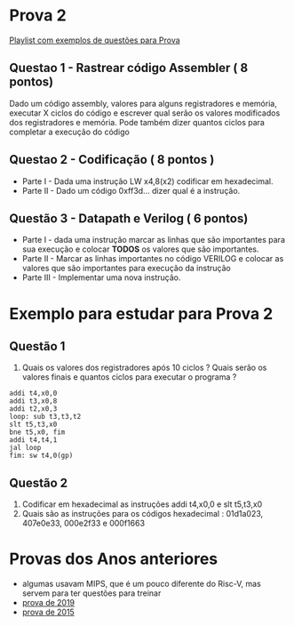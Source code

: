 # Prova 2

[Playlist com exemplos de questões para Prova](https://www.youtube.com/playlist?list=PLcvOyD_LMr6mgvBkzs7Xv3Tin8j_5_adv)

## Questao 1 - Rastrear código Assembler  ( 8 pontos)

Dado um código assembly, valores para alguns registradores e memória, executar X ciclos do código e escrever qual serão os valores modificados dos registradores e memória. Pode também dizer quantos ciclos para completar a execução do código

## Questao 2 - Codificação  ( 8 pontos ) 
 * Parte I - Dada uma instrução LW x4,8(x2) codificar em hexadecimal.
 * Parte II - Dado um código 0xff3d... dizer qual é a instrução.
 
 
 ## Questão 3 - Datapath e Verilog  ( 6 pontos)
 * Parte I - dada uma instrução marcar as linhas que são importantes para sua execução e colocar **TODOS** os valores que são importantes.
 * Parte II - Marcar as linhas importantes no código VERILOG e colocar as valores que são importantes para execução da instrução
 * Parte III - Implementar uma nova instrução.
 
 # Exemplo para estudar para Prova 2
 
 ## Questão 1

1. Quais os valores dos registradores após 10 ciclos ? Quais serão os valores finais e quantos ciclos para executar o programa ?
 ```
addi t4,x0,0
addi t3,x0,8
addi t2,x0,3
loop: sub t3,t3,t2
slt t5,t3,x0 
bne t5,x0, fim 
addi t4,t4,1
jal loop 
fim: sw t4,0(gp)
 ```
 
 ## Questão 2
 
 1. Codificar em hexadecimal as instruções addi t4,x0,0 e slt t5,t3,x0
 2. Quais são as instruções para os códigos hexadecimal : 01d1a023,  407e0e33, 000e2f33 e 000f1663
 
 # Provas dos Anos anteriores 
   * algumas usavam MIPS, que é um pouco diferente do Risc-V, mas servem para ter questões para treinar
   * [prova de 2019](https://github.com/arduinoufv/inf250/blob/master/Assembler_Risc_V/prova2_2022/p19.pdf)
   * [prova de 2015](https://github.com/arduinoufv/inf250/blob/master/Assembler_Risc_V/prova2_2022/prova3_2015.pdf)
